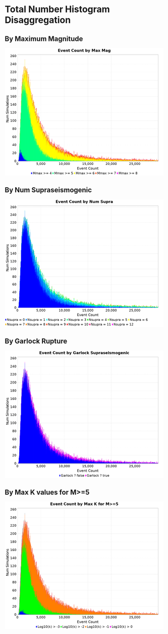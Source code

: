 # Total Number Histogram Disaggregation


## By Maximum Magnitude


![plot](./num_events_hist_max_mag.png)

## By Num Supraseismogenic


![plot](./num_events_hist_num_supra.png)

## By Garlock Rupture


![plot](./num_events_hist_garlock.png)

## By Max K values for M>=5


![plot](./num_events_hist_max_k.png)

